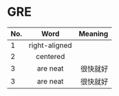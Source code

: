 # GRE

| No. | Word           | Meaning  |
| --- |:-------------:| -----:|
| 1 | right-aligned |  |
| 2 | centered      |    |
| 3 | are neat      |  很快就好 |
| 3 | are neat      |  很快就好 |
